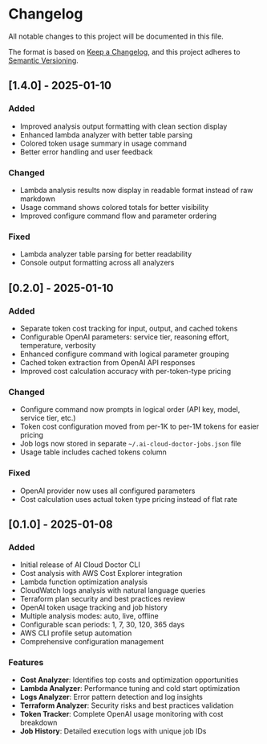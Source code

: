 # Changelog

All notable changes to this project will be documented in this file.

The format is based on [Keep a Changelog](https://keepachangelog.com/en/1.0.0/),
and this project adheres to [Semantic Versioning](https://semver.org/spec/v2.0.0.html).

## [1.4.0] - 2025-01-10

### Added
- Improved analysis output formatting with clean section display
- Enhanced lambda analyzer with better table parsing
- Colored token usage summary in usage command
- Better error handling and user feedback

### Changed
- Lambda analysis results now display in readable format instead of raw markdown
- Usage command shows colored totals for better visibility
- Improved configure command flow and parameter ordering

### Fixed
- Lambda analyzer table parsing for better readability
- Console output formatting across all analyzers

## [0.2.0] - 2025-01-10

### Added
- Separate token cost tracking for input, output, and cached tokens
- Configurable OpenAI parameters: service tier, reasoning effort, temperature, verbosity
- Enhanced configure command with logical parameter grouping
- Cached token extraction from OpenAI API responses
- Improved cost calculation accuracy with per-token-type pricing

### Changed
- Configure command now prompts in logical order (API key, model, service tier, etc.)
- Token cost configuration moved from per-1K to per-1M tokens for easier pricing
- Job logs now stored in separate `~/.ai-cloud-doctor-jobs.json` file
- Usage table includes cached tokens column

### Fixed
- OpenAI provider now uses all configured parameters
- Cost calculation uses actual token type pricing instead of flat rate

## [0.1.0] - 2025-01-08

### Added
- Initial release of AI Cloud Doctor CLI
- Cost analysis with AWS Cost Explorer integration
- Lambda function optimization analysis
- CloudWatch logs analysis with natural language queries
- Terraform plan security and best practices review
- OpenAI token usage tracking and job history
- Multiple analysis modes: auto, live, offline
- Configurable scan periods: 1, 7, 30, 120, 365 days
- AWS CLI profile setup automation
- Comprehensive configuration management

### Features
- **Cost Analyzer**: Identifies top costs and optimization opportunities
- **Lambda Analyzer**: Performance tuning and cold start optimization
- **Logs Analyzer**: Error pattern detection and log insights
- **Terraform Analyzer**: Security risks and best practices validation
- **Token Tracker**: Complete OpenAI usage monitoring with cost breakdown
- **Job History**: Detailed execution logs with unique job IDs